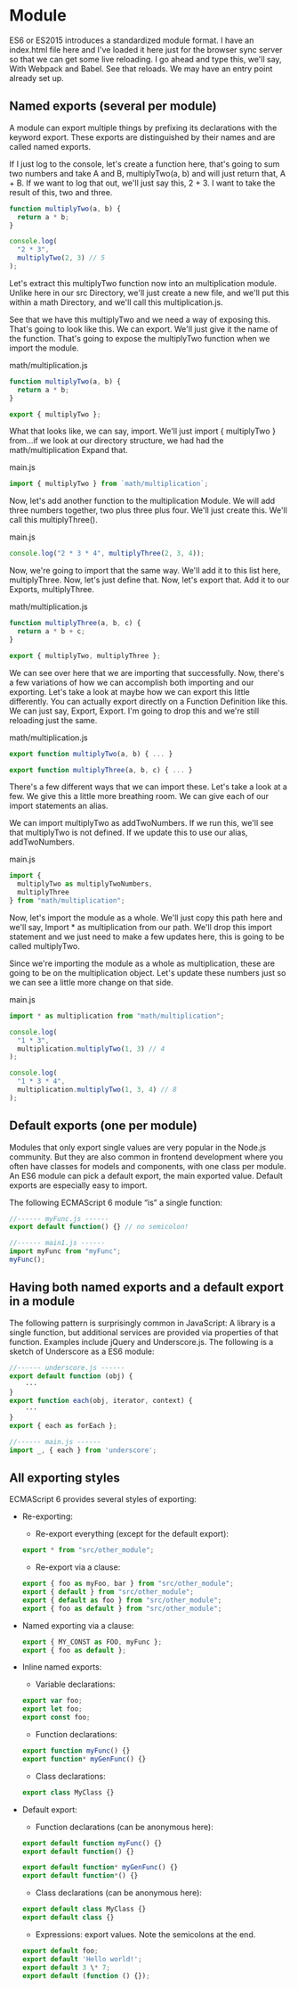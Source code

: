 # Module

ES6 or ES2015 introduces a standardized module format. I have an index.html file here and I've loaded it here just for the browser sync server so that we can get some live reloading. I go ahead and type this, we'll say, With Webpack and Babel. See that reloads. We may have an entry point already set up.

## Named exports (several per module)

A module can export multiple things by prefixing its declarations with the keyword export. These exports are distinguished by their names and are called named exports.

If I just log to the console, let's create a function here, that's going to sum two numbers and take A and B, multiplyTwo(a, b) and will just return that, A + B. If we want to log that out, we'll just say this, 2 + 3. I want to take the result of this, two and three.

```javascript
function multiplyTwo(a, b) {
  return a * b;
}

console.log(
  "2 * 3",
  multiplyTwo(2, 3) // 5
);
```

Let's extract this multiplyTwo function now into an multiplication module. Unlike here in our src Directory, we'll just create a new file, and we'll put this within a math Directory, and we'll call this multiplication.js.

See that we have this multiplyTwo and we need a way of exposing this. That's going to look like this. We can export. We'll just give it the name of the function. That's going to expose the multiplyTwo function when we import the module.

math/multiplication.js

```javascript
function multiplyTwo(a, b) {
  return a * b;
}

export { multiplyTwo };
```

What that looks like, we can say, import. We'll just import { multiplyTwo } from...if we look at our directory structure, we had had the math/multiplication Expand that.

main.js

```javascript
import { multiplyTwo } from `math/multiplication`;
```

Now, let's add another function to the multiplication Module. We will add three numbers together, two plus three plus four. We'll just create this. We'll call this multiplyThree().

main.js

```javascript
console.log("2 * 3 * 4", multiplyThree(2, 3, 4));
```

Now, we're going to import that the same way. We'll add it to this list here, multiplyThree. Now, let's just define that. Now, let's export that. Add it to our Exports, multiplyThree.

math/multiplication.js

```javascript
function multiplyThree(a, b, c) {
  return a * b + c;
}

export { multiplyTwo, multiplyThree };
```

We can see over here that we are importing that successfully. Now, there's a few variations of how we can accomplish both importing and our exporting. Let's take a look at maybe how we can export this little differently. You can actually export directly on a Function Definition like this. We can just say, Export, Export. I'm going to drop this and we're still reloading just the same.

math/multiplication.js

```javascript
export function multiplyTwo(a, b) { ... }

export function multiplyThree(a, b, c) { ... }
```

There's a few different ways that we can import these. Let's take a look at a few. We give this a little more breathing room. We can give each of our import statements an alias.

We can import multiplyTwo as addTwoNumbers. If we run this, we'll see that multiplyTwo is not defined. If we update this to use our alias, addTwoNumbers.

main.js

```javascript
import {
  multiplyTwo as multiplyTwoNumbers,
  multiplyThree
} from "math/multiplication";
```

Now, let's import the module as a whole. We'll just copy this path here and we'll say, Import \* as multiplication from our path. We'll drop this import statement and we just need to make a few updates here, this is going to be called multiplyTwo.

Since we're importing the module as a whole as multiplication, these are going to be on the multiplication object. Let's update these numbers just so we can see a little more change on that side.

main.js

```javascript
import * as multiplication from "math/multiplication";

console.log(
  "1 * 3",
  multiplication.multiplyTwo(1, 3) // 4
);

console.log(
  "1 * 3 * 4",
  multiplication.multiplyTwo(1, 3, 4) // 8
);
```

## Default exports (one per module)

Modules that only export single values are very popular in the Node.js community. But they are also common in frontend development where you often have classes for models and components, with one class per module. An ES6 module can pick a default export, the main exported value. Default exports are especially easy to import.

The following ECMAScript 6 module “is” a single function:

```js
//------ myFunc.js ------
export default function() {} // no semicolon!

//------ main1.js ------
import myFunc from "myFunc";
myFunc();
```

## Having both named exports and a default export in a module

The following pattern is surprisingly common in JavaScript: A library is a single function, but additional services are provided via properties of that function. Examples include jQuery and Underscore.js. The following is a sketch of Underscore as a ES6 module:

```js
//------ underscore.js ------
export default function (obj) {
    ···
}
export function each(obj, iterator, context) {
    ···
}
export { each as forEach };

//------ main.js ------
import _, { each } from 'underscore';
```

## All exporting styles

ECMAScript 6 provides several styles of exporting:

- Re-exporting:
  - Re-export everything (except for the default export):
  ```js
  export * from "src/other_module";
  ```
  - Re-export via a clause:
  ```js
  export { foo as myFoo, bar } from "src/other_module";
  export { default } from "src/other_module";
  export { default as foo } from "src/other_module";
  export { foo as default } from "src/other_module";
  ```
- Named exporting via a clause:
  ```js
  export { MY_CONST as FOO, myFunc };
  export { foo as default };
  ```
- Inline named exports:
  - Variable declarations:
  ```js
  export var foo;
  export let foo;
  export const foo;
  ```
  - Function declarations:
  ```js
  export function myFunc() {}
  export function* myGenFunc() {}
  ```
  - Class declarations:
  ```js
  export class MyClass {}
  ```
- Default export:

  - Function declarations (can be anonymous here):

  ```js
  export default function myFunc() {}
  export default function() {}

  export default function* myGenFunc() {}
  export default function*() {}
  ```

  - Class declarations (can be anonymous here):

  ```js
  export default class MyClass {}
  export default class {}
  ```

  - Expressions: export values. Note the semicolons at the end.

  ```js
  export default foo;
  export default 'Hello world!';
  export default 3 \* 7;
  export default (function () {});
  ```
